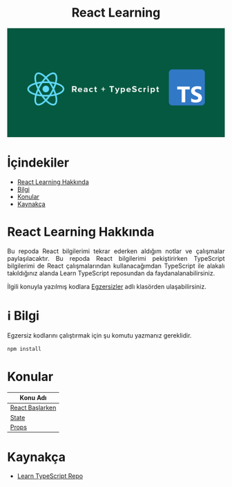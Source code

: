 <h1 align="center">React Learning</h1>

![React Learning Social Media Preview](image/react-learning.png)

# İçindekiler
- [React Learning Hakkında](#react-learning-hakkında)
- [Bilgi](#information_source-bilgi)
- [Konular](#konular)
- [Kaynakça](#kaynakça)

# React Learning Hakkında
<p style="text-align: justify">Bu repoda React bilgilerimi tekrar ederken  aldığım notlar ve çalışmalar paylaşılacaktır. Bu repoda React bilgilerimi pekiştirirken TypeScript bilgilerimi de React çalışmalarından kullanacağımdan TypeScript ile alakalı takıldığınız alanda Learn TypeScript  reposundan da faydanalanabilirsiniz.</p>

<p style="text-align: justify">İlgili konuyla yazılmış kodlara <a href="Egzersizler">Egzersizler</a> adlı klasörden ulaşabilirsiniz.</p>

# :information_source: Bilgi
<p align="justify">Egzersiz kodlarını çalıştırmak için şu komutu yazmanız gereklidir.</p>

```bash
npm install
```


# Konular

| Konu Adı                                          |
|---------------------------------------------------|
| [React Başlarken](./React_Baslarken/Baslarken.md) |
| [State](./State/State.md)                         |
| [Props](./Props/Props.md)                         |


# Kaynakça
- [Learn TypeScript Repo](https://github.com/MelihKrts/Learn-TypeScript)